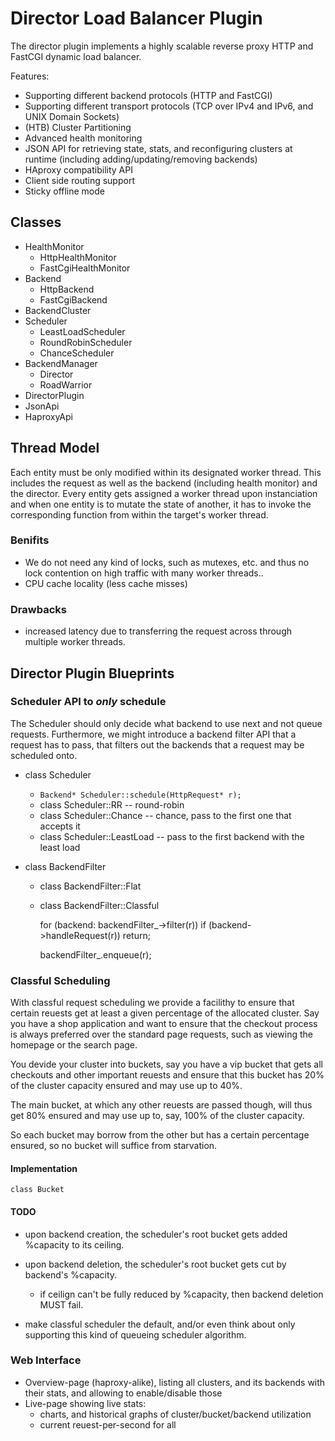 # Director Load Balancer Plugin

The director plugin implements a highly scalable reverse proxy HTTP and FastCGI dynamic load balancer.

Features:
- Supporting different backend protocols (HTTP and FastCGI)
- Supporting different transport protocols (TCP over IPv4 and IPv6, and UNIX Domain Sockets)
- (HTB) Cluster Partitioning
- Advanced health monitoring
- JSON API for retrieving state, stats, and reconfiguring clusters at runtime (including adding/updating/removing backends)
- HAproxy compatibility API
- Client side routing support
- Sticky offline mode


## Classes

- HealthMonitor
  - HttpHealthMonitor
  - FastCgiHealthMonitor
- Backend
  - HttpBackend
  - FastCgiBackend
- BackendCluster
- Scheduler
  - LeastLoadScheduler
  - RoundRobinScheduler
  - ChanceScheduler
- BackendManager
  - Director
  - RoadWarrior
- DirectorPlugin
- JsonApi
- HaproxyApi

## Thread Model

Each entity must be only modified within its designated worker thread.
This includes the request as well as the backend (including health monitor) and the director.
Every entity gets assigned a worker thread upon instanciation and
when one entity is to mutate the state of another, it has to invoke
the corresponding function from within the target's worker thread.

### Benifits

- We do not need any kind of locks, such as mutexes, etc. and thus no lock contention
  on high traffic with many worker threads..
- CPU cache locality (less cache misses)

### Drawbacks

- increased latency due to transferring the request across through multiple worker threads.

## Director Plugin Blueprints

### Scheduler API to *only* schedule

The Scheduler should only decide what backend to use next and not queue requests.
Furthermore, we might introduce a backend filter API that a request has to pass,
that filters out the backends that a request may be scheduled onto.

- class Scheduler
  - `Backend* Scheduler::schedule(HttpRequest* r);`
  - class Scheduler::RR         -- round-robin
  - class Scheduler::Chance     -- chance, pass to the first one that accepts it
  - class Scheduler::LeastLoad  -- pass to the first backend with the least load

- class BackendFilter
  - class BackendFilter::Flat
  - class BackendFilter::Classful

    for (backend: backendFilter_->filter(r))
        if (backend->handleRequest(r))
            return;

    backendFilter_.enqueue(r);

### Classful Scheduling

With classful request scheduling we provide a facilithy to ensure that certain reuests
get at least a given percentage of the allocated cluster. Say you have a shop application
and want to ensure that the checkout process is always preferred over the standard
page requests, such as viewing the homepage or the search page.

You devide your cluster into buckets, say you have a vip bucket that gets all checkouts and 
other important reuests and ensure that this bucket has 20% of the cluster capacity ensured
and may use up to 40%.

The main bucket, at which any other reuests are passed though, will thus get 80% ensured
and may use up to, say, 100% of the cluster capacity.

So each bucket may borrow from the other but has a certain percentage ensured, so no
bucket will suffice from starvation.

#### Implementation

    class Bucket

#### TODO

- upon backend creation, the scheduler's root bucket gets added %capacity to its ceiling.
- upon backend deletion, the scheduler's root bucket gets cut by backend's %capacity.
  - if ceilign can't be fully reduced by %capacity, then backend deletion MUST fail.

- make classful scheduler the default, and/or even think about only supporting
  this kind of queueing scheduler algorithm.

### Web Interface

- Overview-page (haproxy-alike), listing all clusters, and its backends with their stats, and allowing to enable/disable those
- Live-page showing live stats:
  - charts, and historical graphs of cluster/bucket/backend utilization
  - current reuest-per-second for all

